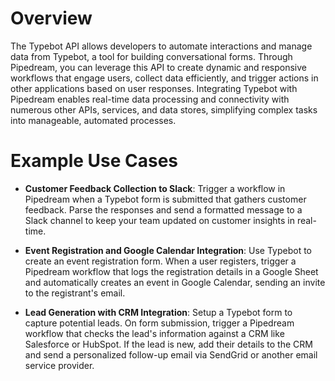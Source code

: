 # Overview

The Typebot API allows developers to automate interactions and manage data from Typebot, a tool for building conversational forms. Through Pipedream, you can leverage this API to create dynamic and responsive workflows that engage users, collect data efficiently, and trigger actions in other applications based on user responses. Integrating Typebot with Pipedream enables real-time data processing and connectivity with numerous other APIs, services, and data stores, simplifying complex tasks into manageable, automated processes.

# Example Use Cases

- **Customer Feedback Collection to Slack**: Trigger a workflow in Pipedream when a Typebot form is submitted that gathers customer feedback. Parse the responses and send a formatted message to a Slack channel to keep your team updated on customer insights in real-time.

- **Event Registration and Google Calendar Integration**: Use Typebot to create an event registration form. When a user registers, trigger a Pipedream workflow that logs the registration details in a Google Sheet and automatically creates an event in Google Calendar, sending an invite to the registrant's email.

- **Lead Generation with CRM Integration**: Setup a Typebot form to capture potential leads. On form submission, trigger a Pipedream workflow that checks the lead's information against a CRM like Salesforce or HubSpot. If the lead is new, add their details to the CRM and send a personalized follow-up email via SendGrid or another email service provider.
